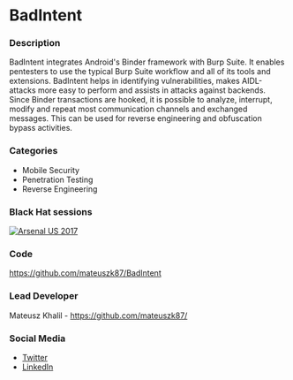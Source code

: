 # BadIntent

### Description
BadIntent integrates Android's Binder framework with Burp Suite. It enables pentesters to use the typical Burp Suite workflow and all of its tools and extensions. BadIntent helps in identifying vulnerabilities, makes AIDL-attacks more easy to perform and assists in attacks against backends. Since Binder transactions are hooked, it is possible to analyze, interrupt, modify and repeat most communication channels and exchanged messages. This can be used for reverse engineering and obfuscation bypass activities. 

### Categories
* Mobile Security
* Penetration Testing
* Reverse Engineering

### Black Hat sessions
[![Arsenal US 2017](https://raw.githubusercontent.com/toolswatch/badges/master/arsenal/usa/2017.svg)](https://www.blackhat.com/us-17/arsenal/schedule/#badintent---integrating-android-with-burp-8044)

 
### Code 
https://github.com/mateuszk87/BadIntent

### Lead Developer
Mateusz Khalil - https://github.com/mateuszk87/

### Social Media 
* [Twitter](https://twitter.com/mateuszk87)
* [LinkedIn](https://linkedin.com/in/mateusz-khalil-2bb885a0)
        
              
